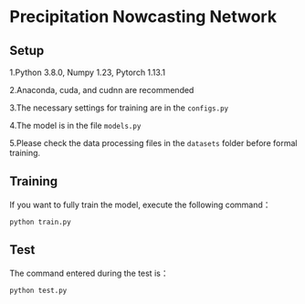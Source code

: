 # Precipitation Nowcasting Network

## Setup
1.Python 3.8.0, Numpy 1.23, Pytorch 1.13.1

2.Anaconda, cuda, and cudnn are recommended

3.The necessary settings for training are in the `configs.py`

4.The model is in the file `models.py`

5.Please check the data processing files in the `datasets` folder before formal training.
## Training
If you want to fully train the model, execute the following command：

`python train.py`
## Test
The command entered during the test is：

`python test.py`



